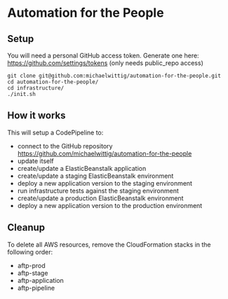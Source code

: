 # Automation for the People

## Setup

You will need a personal GitHub access token. Generate one here: https://github.com/settings/tokens (only needs public_repo access)

```
git clone git@github.com:michaelwittig/automation-for-the-people.git
cd automation-for-the-people/
cd infrastructure/
./init.sh
```

## How it works

This will setup a CodePipeline to:

* connect to the GitHub repository https://github.com/michaelwittig/automation-for-the-people
* update itself
* create/update a ElasticBeanstalk application
* create/update a staging ElasticBeanstalk environment
* deploy a new application version to the staging environment
* run infrastructure tests against the staging environment
* create/update a production ElasticBeanstalk environment
* deploy a new application version to the production environment

## Cleanup

To delete all AWS resources, remove the CloudFormation stacks in the following order:

* aftp-prod
* aftp-stage
* aftp-application
* aftp-pipeline
